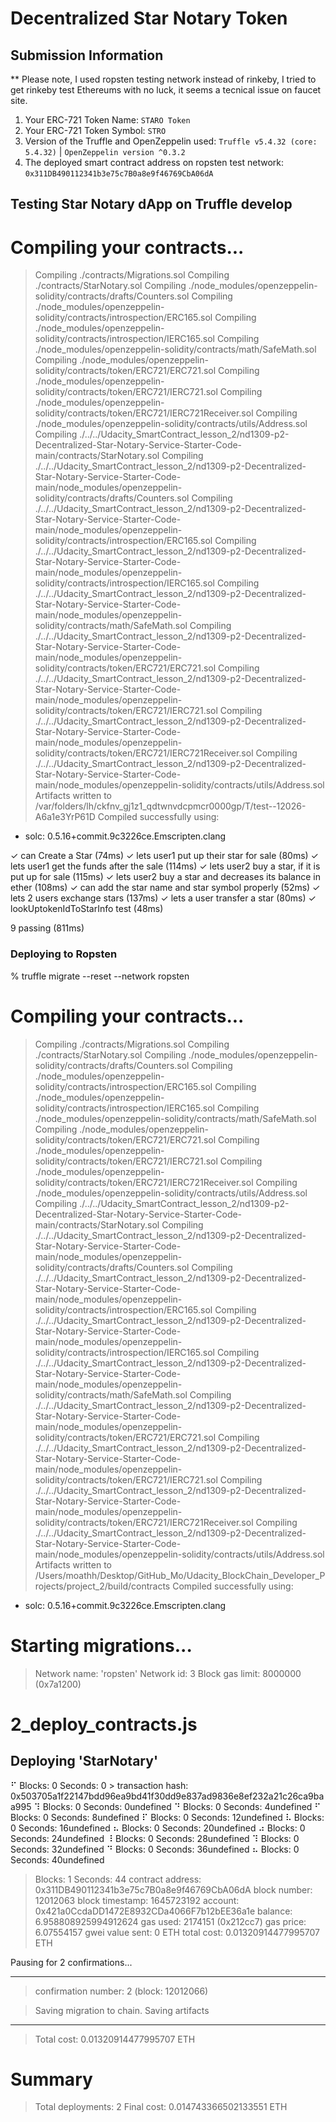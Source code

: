 # Decentralized Star Notary Token

## Submission Information
** Please note, I used ropsten testing network instead of rinkeby, I tried to get rinkeby test Ethereums with no luck, 
it seems a tecnical issue on faucet site.

1) Your ERC-721 Token Name: `STARO Token`
2) Your ERC-721 Token Symbol: `STRO`
3) Version of the Truffle and OpenZeppelin used: `Truffle v5.4.32 (core: 5.4.32)` | `OpenZeppelin version ^0.3.2`
4) The deployed smart contract address on ropsten test network: `0x311DB490112341b3e75c7B0a8e9f46769CbA06dA`


## Testing Star Notary dApp on Truffle develop

Compiling your contracts...
===========================
> Compiling ./contracts/Migrations.sol
> Compiling ./contracts/StarNotary.sol
> Compiling ./node_modules/openzeppelin-solidity/contracts/drafts/Counters.sol
> Compiling ./node_modules/openzeppelin-solidity/contracts/introspection/ERC165.sol
> Compiling ./node_modules/openzeppelin-solidity/contracts/introspection/IERC165.sol
> Compiling ./node_modules/openzeppelin-solidity/contracts/math/SafeMath.sol
> Compiling ./node_modules/openzeppelin-solidity/contracts/token/ERC721/ERC721.sol
> Compiling ./node_modules/openzeppelin-solidity/contracts/token/ERC721/IERC721.sol
> Compiling ./node_modules/openzeppelin-solidity/contracts/token/ERC721/IERC721Receiver.sol
> Compiling ./node_modules/openzeppelin-solidity/contracts/utils/Address.sol
> Compiling ./../../Udacity_SmartContract_lesson_2/nd1309-p2-Decentralized-Star-Notary-Service-Starter-Code-main/contracts/StarNotary.sol
> Compiling ./../../Udacity_SmartContract_lesson_2/nd1309-p2-Decentralized-Star-Notary-Service-Starter-Code-main/node_modules/openzeppelin-solidity/contracts/drafts/Counters.sol
> Compiling ./../../Udacity_SmartContract_lesson_2/nd1309-p2-Decentralized-Star-Notary-Service-Starter-Code-main/node_modules/openzeppelin-solidity/contracts/introspection/ERC165.sol
> Compiling ./../../Udacity_SmartContract_lesson_2/nd1309-p2-Decentralized-Star-Notary-Service-Starter-Code-main/node_modules/openzeppelin-solidity/contracts/introspection/IERC165.sol
> Compiling ./../../Udacity_SmartContract_lesson_2/nd1309-p2-Decentralized-Star-Notary-Service-Starter-Code-main/node_modules/openzeppelin-solidity/contracts/math/SafeMath.sol
> Compiling ./../../Udacity_SmartContract_lesson_2/nd1309-p2-Decentralized-Star-Notary-Service-Starter-Code-main/node_modules/openzeppelin-solidity/contracts/token/ERC721/ERC721.sol
> Compiling ./../../Udacity_SmartContract_lesson_2/nd1309-p2-Decentralized-Star-Notary-Service-Starter-Code-main/node_modules/openzeppelin-solidity/contracts/token/ERC721/IERC721.sol
> Compiling ./../../Udacity_SmartContract_lesson_2/nd1309-p2-Decentralized-Star-Notary-Service-Starter-Code-main/node_modules/openzeppelin-solidity/contracts/token/ERC721/IERC721Receiver.sol
> Compiling ./../../Udacity_SmartContract_lesson_2/nd1309-p2-Decentralized-Star-Notary-Service-Starter-Code-main/node_modules/openzeppelin-solidity/contracts/utils/Address.sol
> Artifacts written to /var/folders/lh/ckfnv_gj1z1_qdtwnvdcpmcr0000gp/T/test--12026-A6a1e3YrP61D
> Compiled successfully using:
   - solc: 0.5.16+commit.9c3226ce.Emscripten.clang



  ✓ can Create a Star (74ms)
  ✓ lets user1 put up their star for sale (80ms)
  ✓ lets user1 get the funds after the sale (114ms)
  ✓ lets user2 buy a star, if it is put up for sale (115ms)
  ✓ lets user2 buy a star and decreases its balance in ether (108ms)
  ✓ can add the star name and star symbol properly (52ms)
  ✓ lets 2 users exchange stars (137ms)
  ✓ lets a user transfer a star (80ms)
  ✓ lookUptokenIdToStarInfo test (48ms)

  9 passing (811ms)


  ###  Deploying to Ropsten

  % truffle migrate --reset --network ropsten

Compiling your contracts...
===========================
> Compiling ./contracts/Migrations.sol
> Compiling ./contracts/StarNotary.sol
> Compiling ./node_modules/openzeppelin-solidity/contracts/drafts/Counters.sol
> Compiling ./node_modules/openzeppelin-solidity/contracts/introspection/ERC165.sol
> Compiling ./node_modules/openzeppelin-solidity/contracts/introspection/IERC165.sol
> Compiling ./node_modules/openzeppelin-solidity/contracts/math/SafeMath.sol
> Compiling ./node_modules/openzeppelin-solidity/contracts/token/ERC721/ERC721.sol
> Compiling ./node_modules/openzeppelin-solidity/contracts/token/ERC721/IERC721.sol
> Compiling ./node_modules/openzeppelin-solidity/contracts/token/ERC721/IERC721Receiver.sol
> Compiling ./node_modules/openzeppelin-solidity/contracts/utils/Address.sol
> Compiling ./../../Udacity_SmartContract_lesson_2/nd1309-p2-Decentralized-Star-Notary-Service-Starter-Code-main/contracts/StarNotary.sol
> Compiling ./../../Udacity_SmartContract_lesson_2/nd1309-p2-Decentralized-Star-Notary-Service-Starter-Code-main/node_modules/openzeppelin-solidity/contracts/drafts/Counters.sol
> Compiling ./../../Udacity_SmartContract_lesson_2/nd1309-p2-Decentralized-Star-Notary-Service-Starter-Code-main/node_modules/openzeppelin-solidity/contracts/introspection/ERC165.sol
> Compiling ./../../Udacity_SmartContract_lesson_2/nd1309-p2-Decentralized-Star-Notary-Service-Starter-Code-main/node_modules/openzeppelin-solidity/contracts/introspection/IERC165.sol
> Compiling ./../../Udacity_SmartContract_lesson_2/nd1309-p2-Decentralized-Star-Notary-Service-Starter-Code-main/node_modules/openzeppelin-solidity/contracts/math/SafeMath.sol
> Compiling ./../../Udacity_SmartContract_lesson_2/nd1309-p2-Decentralized-Star-Notary-Service-Starter-Code-main/node_modules/openzeppelin-solidity/contracts/token/ERC721/ERC721.sol
> Compiling ./../../Udacity_SmartContract_lesson_2/nd1309-p2-Decentralized-Star-Notary-Service-Starter-Code-main/node_modules/openzeppelin-solidity/contracts/token/ERC721/IERC721.sol
> Compiling ./../../Udacity_SmartContract_lesson_2/nd1309-p2-Decentralized-Star-Notary-Service-Starter-Code-main/node_modules/openzeppelin-solidity/contracts/token/ERC721/IERC721Receiver.sol
> Compiling ./../../Udacity_SmartContract_lesson_2/nd1309-p2-Decentralized-Star-Notary-Service-Starter-Code-main/node_modules/openzeppelin-solidity/contracts/utils/Address.sol
> Artifacts written to /Users/moathh/Desktop/GitHub_Mo/Udacity_BlockChain_Developer_Projects/project_2/build/contracts
> Compiled successfully using:
   - solc: 0.5.16+commit.9c3226ce.Emscripten.clang



Starting migrations...
======================
> Network name:    'ropsten'
> Network id:      3
> Block gas limit: 8000000 (0x7a1200)



2_deploy_contracts.js
=====================

   Deploying 'StarNotary'
   ----------------------
   ⠋ Blocks: 0            Seconds: 0   > transaction hash:    0x503705a1f22147bdd96ea9bd41f30dd9e837ad9836e8ef232a21c26ca9baa995
   ⠹ Blocks: 0            Seconds: 0undefined
   ⠙ Blocks: 0            Seconds: 4undefined
   ⠋ Blocks: 0            Seconds: 8undefined
   ⠏ Blocks: 0            Seconds: 12undefined
   ⠧ Blocks: 0            Seconds: 16undefined
   ⠦ Blocks: 0            Seconds: 20undefined
   ⠴ Blocks: 0            Seconds: 24undefined
   ⠸ Blocks: 0            Seconds: 28undefined
   ⠹ Blocks: 0            Seconds: 32undefined
   ⠙ Blocks: 0            Seconds: 36undefined
   ⠦ Blocks: 0            Seconds: 40undefined
   > Blocks: 1            Seconds: 44
   > contract address:    0x311DB490112341b3e75c7B0a8e9f46769CbA06dA
   > block number:        12012063
   > block timestamp:     1645723192
   > account:             0x421a0CcdaDD1472E8932CDa4066F7b12bEE36a1e
   > balance:             6.958808925994912624
   > gas used:            2174151 (0x212cc7)
   > gas price:           6.07554157 gwei
   > value sent:          0 ETH
   > total cost:          0.01320914477995707 ETH

   Pausing for 2 confirmations...

   -------------------------------
   > confirmation number: 2 (block: 12012066)

   > Saving migration to chain.
   > Saving artifacts
   -------------------------------------
   > Total cost:     0.01320914477995707 ETH

Summary
=======
> Total deployments:   2
> Final cost:          0.014743366502133551 ETH